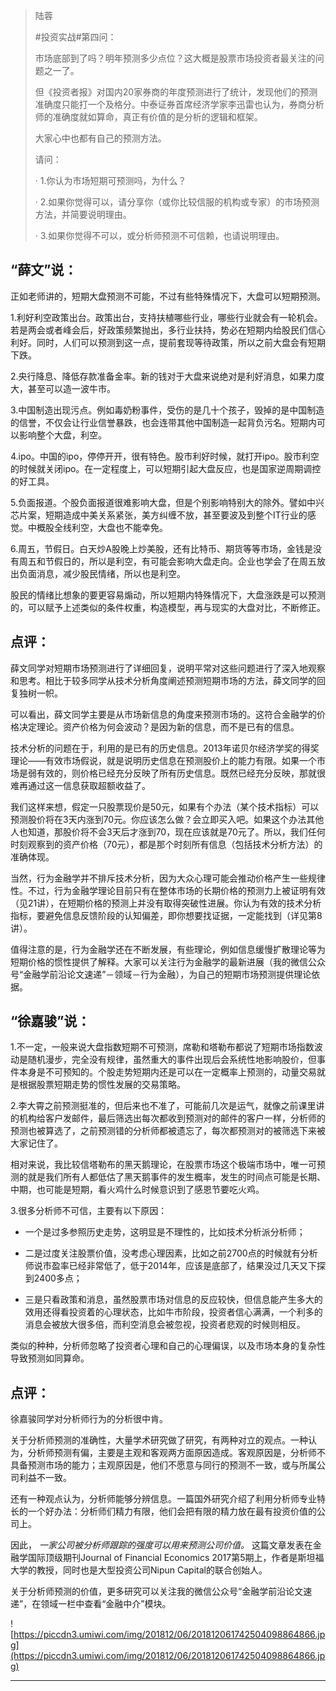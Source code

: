 > 陆蓉
> 
> #投资实战#第四问：
> 
> 市场底部到了吗？明年预测多少点位？这大概是股票市场投资者最关注的问题之一了。
> 
> 但《投资者报》对国内20家券商的年度预测进行了统计，发现他们的预测准确度只能打一个及格分。中泰证券首席经济学家李迅雷也认为，券商分析师的准确度就如算命，真正有价值的是分析的逻辑和框架。
> 
> 大家心中也都有自己的预测方法。
> 
> 请问：
> 
>   · 1.你认为市场短期可预测吗，为什么？
> 
>   · 2.如果你觉得可以，请分享你（或你比较信服的机构或专家）的市场预测方法，并简要说明理由。
> 
>   · 3.如果你觉得不可以，或分析师预测不可信赖，也请说明理由。

## “薛文”说：

正如老师讲的，短期大盘预测不可能，不过有些特殊情况下，大盘可以短期预测。

1.利好利空政策出台。政策出台，支持扶植哪些行业，哪些行业就会有一轮机会。若是两会或者峰会后，好政策频繁抛出，多行业扶持，势必在短期内给股民们信心利好。同时，人们可以预测到这一点，提前套现等待政策，所以之前大盘会有短期下跌。

2.央行降息、降低存款准备金率。新的钱对于大盘来说绝对是利好消息，如果力度大，甚至可以造一波牛市。

3.中国制造出现污点。例如毒奶粉事件，受伤的是几十个孩子，毁掉的是中国制造的信誉，不仅会让行业信誉暴跌，也会连带其他中国制造一起背负污名。短期内可以影响整个大盘，利空。

4.ipo。中国的ipo，停停开开，很有特色。股市利好时候，就打开ipo。股市利空的时候就关闭ipo。在一定程度上，可以短期引起大盘反应，也是国家逆周期调控的好工具。

5.负面报道。个股负面报道很难影响大盘，但是个别影响特别大的除外。譬如中兴芯片案，短期造成中美关系紧张，美方纠缠不放，甚至要波及到整个IT行业的感觉。中概股全线利空，大盘也不能幸免。

6.周五，节假日。白天炒A股晚上炒美股，还有比特币、期货等等市场，金钱是没有周五和节假日的，所以是利空，有可能会影响大盘走向。企业也学会了在周五放出负面消息，减少股民情绪，所以也是利空。

股民的情绪比想象的要更容易煽动，所以短期内特殊情况下，大盘涨跌是可以预测的，可以赋予上述类似的条件权重，构造模型，再与现实的大盘对比，不断修正。

## 点评：

薛文同学对短期市场预测进行了详细回复，说明平常对这些问题进行了深入地观察和思考。相比于较多同学从技术分析角度阐述预测短期市场的方法，薛文同学的回复独树一帜。

可以看出，薛文同学主要是从市场新信息的角度来预测市场的。这符合金融学的价格决定理论。资产价格为何会波动？是因为新的信息，而不是已有的信息。

技术分析的问题在于，利用的是已有的历史信息。2013年诺贝尔经济学奖的得奖理论——有效市场假说，就是说明历史信息在预测股价上的能力有限。如果一个市场是弱有效的，则价格已经充分反映了所有历史信息。既然已经充分反映，那就很难再通过这一信息获取超额收益了。

我们这样来想，假定一只股票现价是50元，如果有个办法（某个技术指标）可以预测股价将在3天内涨到70元。你应该怎么做？会立即买入吧。如果这个办法其他人也知道，那股价将不会3天后才涨到70，现在应该就是70元了。所以，我们任何时刻观察到的资产价格（70元），都是那个时刻所有信息（包括技术分析方法）的准确体现。

当然，行为金融学并不排斥技术分析，因为大众心理可能会推动价格产生一些规律性。不过，行为金融学理论目前只有在整体市场的长期价格的预测力上被证明有效（见21讲），在短期价格的预测上并没有取得突破性进展。你认为有效的技术分析指标，要避免信息反馈阶段的认知偏差，即你想要找证据，一定能找到（详见第8讲）。

值得注意的是，行为金融学还在不断发展，有些理论，例如信息缓慢扩散理论等为短期价格的惯性提供了解释。大家可以关注行为金融学的最新进展（我的微信公众号“金融学前沿论文速递”－领域－行为金融），为自己的短期市场预测提供理论依据。

## “徐嘉骏”说：

1.不一定，一般来说大盘指数短期不可预测，席勒和塔勒布都说了短期市场指数波动是随机漫步，完全没有规律，虽然重大的事件出现后会系统性地影响股价，但事件本身是不可预知的。个股走势短期内还是可以在一定概率上预测的，动量交易就是根据股票短期走势的惯性发展的交易策略。

2.李大霄之前预测挺准的，但后来也不准了，可能前几次是运气，就像之前课里讲的机构给客户发邮件，最后筛选出每次都收到预测对的邮件的客户一样，分析师的预测也被算选了，之前预测错的分析师都被遗忘了，每次都预测对的被筛选下来被大家记住了。

相对来说，我比较信塔勒布的黑天鹅理论，在股票市场这个极端市场中，唯一可预测的就是我们所有人都低估了黑天鹅事件的发生概率，发生的时间点可能是长期、中期，也可能是短期，看火鸡什么时候意识到了感恩节要吃火鸡。

3.很多分析师不可信，主要有以下原因：

* 一个是过多参照历史走势，这明显是不理性的，比如技术分析派分析师；

* 二是过度关注股票价值，没考虑心理因素，比如之前2700点的时候就有分析师说市盈率已经非常低了，低于2014年，应该是底部了，结果没过几天又下探到2400多点；

* 三是只看政策和消息，虽然股票市场对信息的反应较快，但信息能产生多大的效用还得看投资着的心理状态，比如牛市阶段，投资者信心满满，一个利多的消息会被放大很多倍，而利空消息会被忽视，投资者悲观的时候则相反。

类似的种种，分析师忽略了投资者心理和自己的心理偏误，以及市场本身的复杂性导致预测如同算命。

## 点评：

徐嘉骏同学对分析师行为的分析很中肯。

关于分析师预测的准确性，大量学术研究做了研究，有两种对立的观点。一种认为，分析师预测有偏，主要是主观和客观两方面原因造成。客观原因是，分析师不具备预测市场的能力；主观原因是，他们不愿意与同行的预测不一致，或与所属公司利益不一致。

还有一种观点认为，分析师能够分辨信息。一篇国外研究介绍了利用分析师专业特长的一个好办法：分析师们精力有限，他们会把有限的精力放在最有投资价值的公司上。

因此， *一家公司被分析师跟踪的强度可以用来预测公司价值。* 这篇文章发表在金融学国际顶级期刊Journal of Financial Economics 2017第5期上，作者是斯坦福大学的教授，同时也是大型投资公司Nipun Capital的联合创始人。

关于分析师预测的价值，更多研究可以关注我的微信公众号“金融学前沿论文速递”，在领域一栏中查看“金融中介”模块。

![https://piccdn3.umiwi.com/img/201812/06/201812061742504098864866.jpg](https://piccdn3.umiwi.com/img/201812/06/201812061742504098864866.jpg)

---

